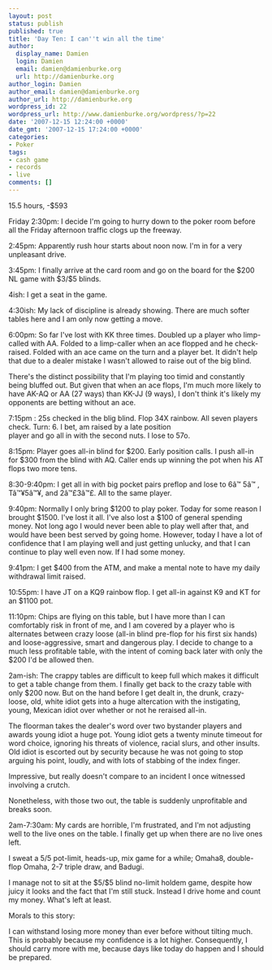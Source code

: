 ```yaml
---
layout: post
status: publish
published: true
title: 'Day Ten: I can''t win all the time'
author:
  display_name: Damien
  login: Damien
  email: damien@damienburke.org
  url: http://damienburke.org
author_login: Damien
author_email: damien@damienburke.org
author_url: http://damienburke.org
wordpress_id: 22
wordpress_url: http://www.damienburke.org/wordpress/?p=22
date: '2007-12-15 12:24:00 +0000'
date_gmt: '2007-12-15 17:24:00 +0000'
categories:
- Poker
tags:
- cash game
- records
- live
comments: []
---
```

<p>15.5 hours, -$593</p>
<p>Friday 2:30pm: I decide I'm going to hurry down to the poker room before all the Friday afternoon traffic clogs up the freeway.</p>
<p>2:45pm: Apparently rush hour starts about noon now. I'm in for a very unpleasant drive.</p>
<p>3:45pm: I finally arrive at the card room and go on the board for the $200 NL game with $3&#47;$5 blinds.</p>
<p>4ish: I get a seat in the game.</p>
<p>4:30ish: My lack of discipline is already showing. There are much softer tables here and I am only now getting a move.</p>
<p>6:00pm: So far I've lost with KK three times. Doubled up a player who limp-called with AA. Folded to a limp-caller when an ace flopped and he check-raised. Folded with an ace came on the turn and a player bet. It didn't help that due to a dealer mistake I wasn't allowed to raise out of the big blind.</p>
<p>There's the distinct possibility that I'm playing too timid and constantly being bluffed out. But given that when an ace flops, I'm much more likely to have AK-AQ or AA (27 ways) than KK-JJ (9 ways), I don't think it's likely my opponents are betting without an ace.</p>
<p>7:15pm : 25s checked in the blig blind. Flop 34X rainbow. All seven players check. Turn: 6. I bet, am raised by a late position<br />
player and go all in with the second nuts. I lose to 57o.</p>
<p>8:15pm: Player goes all-in blind for $200. Early position calls. I push all-in for $300 from the blind with AQ. Caller ends up winning the pot when his AT flops two more tens.</p>
<p>8:30-9:40pm: I get all in with big pocket pairs preflop and lose to 6&acirc;&trade;&nbsp;5&acirc;&trade;&nbsp;, T&acirc;&trade;&yen;5&acirc;&trade;&yen;, and 2&acirc;&trade;&pound;3&acirc;&trade;&pound;. All to the same player.</p>
<p>9:40pm: Normally I only bring $1200 to play poker. Today for some reason I brought $1500. I've lost it all. I've also lost a $100 of general spending money. Not long ago I would never been able to play well after that, and would have been best served by going home. However, today I have a lot of confidence that I am playing well and just getting unlucky, and that I can continue to play well even now. If I had some money.</p>
<p>9:41pm: I get $400 from the ATM, and make a mental note to have my daily withdrawal limit raised.</p>
<p>10:55pm: I have JT on a KQ9 rainbow flop. I get all-in against K9 and KT for an $1100 pot.</p>
<p>11:10pm: Chips are flying on this table, but I have more than I can comfortably risk in front of me, and I am covered by a player who is alternates between crazy loose (all-in blind pre-flop for his first six hands) and loose-aggressive, smart and dangerous play. I decide to change to a much less profitable table, with the intent of coming back later with only the $200 I'd be allowed then.</p>
<p>2am-ish: The crappy tables are difficult to keep full which makes it difficult to get a table change from them. I finally get back to the crazy table with only $200 now. But on the hand before I get dealt in, the drunk, crazy-loose, old, white idiot gets into a huge altercation with the instigating, young, Mexican idiot over whether or not he reraised all-in.</p>
<p>The floorman takes the dealer's word over two bystander players and awards young idiot a huge pot. Young idiot gets a twenty minute timeout for word choice, ignoring his threats of violence, racial slurs, and other insults. Old idiot is escorted out by security because he was not going to stop arguing his point, loudly, and with lots of stabbing of the index finger.</p>
<p>Impressive, but really doesn't compare to an incident I once witnessed involving a crutch.</p>
<p>Nonetheless, with those two out, the table is suddenly unprofitable and breaks soon.</p>
<p>2am-7:30am: My cards are horrible, I'm frustrated, and I'm not adjusting well to the live ones on the table. I finally get up when there are no live ones left.</p>
<p>I sweat a 5&#47;5 pot-limit, heads-up, mix game for a while; Omaha8, double-flop Omaha, 2-7 triple draw, and Badugi.</p>
<p>I manage not to sit at the $5&#47;$5 blind no-limit holdem game, despite how juicy it looks and the fact that I'm still stuck. Instead I drive home and count my money. What's left at least.</p>
<p>Morals to this story:</p>
<p>I can withstand losing more money than ever before without tilting much. This is probably because my confidence is a lot higher. Consequently, I should carry more with me, because days like today do happen and I should be prepared.</p>
